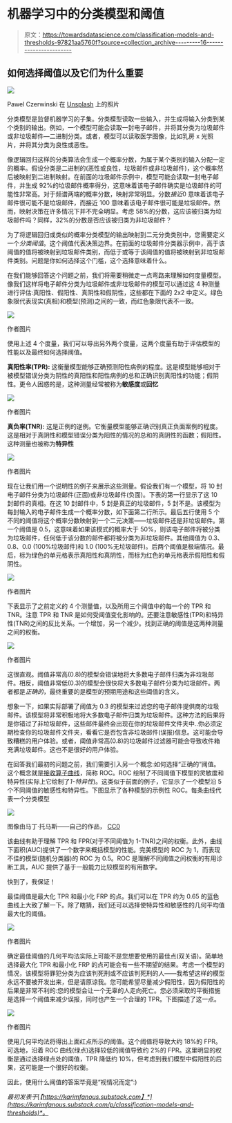 # 机器学习中的分类模型和阈值

> 原文：<https://towardsdatascience.com/classification-models-and-thresholds-97821aa5760f?source=collection_archive---------16----------------------->

## 如何选择阈值以及它们为什么重要

![](img/6ea6b14fd6c1552d59b1f05b750dadb8.png)

Pawel Czerwinski 在 [Unsplash](https://unsplash.com/@pawel_czerwinski?utm_source=unsplash&utm_medium=referral&utm_content=creditCopyText) 上的照片

分类模型是监督机器学习的子集。分类模型读取一些输入，并生成将输入分类到某个类别的输出。例如，一个模型可能会读取一封电子邮件，并将其分类为垃圾邮件或非垃圾邮件—二进制分类。或者，模型可以读取医学图像，比如乳房 x 光照片，并将其分类为良性或恶性。

像逻辑回归这样的分类算法会生成一个概率分数，为属于某个类别的输入分配一定的概率。假设分类是二进制的(恶性或良性，垃圾邮件或非垃圾邮件)，这个概率然后被映射到二进制映射。在前面的垃圾邮件示例中，模型可能会读取一封电子邮件，并生成 92%的垃圾邮件概率得分，这意味着该电子邮件确实是垃圾邮件的可能性非常高。对于频谱两端的概率分数，映射非常明显。分数*接近*0 意味着该电子邮件很可能不是垃圾邮件，而接近 100 意味着该电子邮件很可能是垃圾邮件。然而，映射决策在许多情况下并不完全明显。考虑 58%的分数，这应该被归类为垃圾邮件吗？同样，32%的分数是否应该被归类为非垃圾邮件？

为了将逻辑回归或类似的概率分类模型的输出映射到二元分类类别中，您需要定义一个*分类阈值*。这个阈值代表决策边界。在前面的垃圾邮件分类器示例中，高于该阈值的值将被映射到垃圾邮件类别，而低于或等于该阈值的值将被映射到非垃圾邮件类别。问题是你如何选择这个门槛，这个选择意味着什么。

在我们能够回答这个问题之前，我们将需要稍微走一点弯路来理解如何度量模型。像我们这样将电子邮件分类为垃圾邮件或非垃圾邮件的模型可以通过这 4 种测量进行评估:真阳性、假阳性、真阴性和假阴性，这些都在下面的 2x2 中定义。绿色象限代表现实(真相)和模型(预测)之间的一致，而红色象限代表不一致。

![](img/252b6ea1b0bd896dfff7281d5a31b9a5.png)

作者图片

使用上述 4 个度量，我们可以导出另外两个度量，这两个度量有助于评估模型的性能以及最终如何选择阈值。

**真阳性率(TPR):** 这衡量模型能够正确预测阳性病例的程度。这是模型能够相对于被模型错误分类为阴性的真阳性和阳性病例的总和正确识别真阳性的功能；假阴性。更令人困惑的是，这种测量经常被称为**敏感度**或**回忆**

![](img/2c95d58ecbda04e0be3dc6b738fd8c45.png)

作者图片

**真负率(TNR):** 这是正例的逆例。它衡量模型能够正确识别真正负面案例的程度。这是相对于真阴性和模型错误分类为阳性的情况的总和的真阴性的函数；假阳性。这种测量也被称为**特异性**

![](img/6c8c29a11a2b4d4dc6b57e9f08975780.png)

作者图片

现在让我们用一个说明性的例子来展示这些测量。假设我们有一个模型，将 10 封电子邮件分类为垃圾邮件(正面)或非垃圾邮件(负面)。下表的第一行显示了这 10 封邮件的真相。在这 10 封邮件中，5 封是真正的垃圾邮件，5 封不是。该模型为每封输入的电子邮件生成一个概率分数，如下面第二行所示。最后五行使用 5 个不同的阈值将这个概率分数映射到一个二元决策——垃圾邮件还是非垃圾邮件。第一个阈值是 0.5，这意味着如果该模式的概率大于 50%，则该电子邮件将被分类为垃圾邮件，任何低于该分数的邮件都将被分类为非垃圾邮件。其他阈值为 0.3、0.8、0.0 (100%垃圾邮件)和 1.0 (100%无垃圾邮件)。后两个阈值是极端情况。最后，标为绿色的单元格表示真阳性和真阴性，而标为红色的单元格表示假阳性和假阴性。

![](img/b3f1a0774fc7cf5753f8fef615ee05a5.png)

作者图片

下表显示了之前定义的 4 个测量值，以及所用三个阈值中的每一个的 TPR 和 TNR。注意 TPR 和 TNR 是如何受阈值变化影响的。还要注意敏感性(TPR)和特异性(TNR)之间的反比关系。一个增加，另一个减少。找到正确的阈值是这两种测量之间的权衡。

![](img/8f267c424751fa676aee66bf53938308.png)

作者图片

这很直观。阈值非常高(0.8)的模型会错误地将大多数电子邮件归类为非垃圾邮件。相反，阈值非常低(0.3)的模型会很快将大多数电子邮件分类为垃圾邮件。两者都是*正确的*，最终重要的是模型的预期用途和这些阈值的含义。

想象一下，如果实际部署了阈值为 0.3 的模型来过滤您的电子邮件提供商的垃圾邮件。该模型将非常积极地将大多数电子邮件归类为垃圾邮件。这种方法的后果将是你错过了非垃圾邮件，这些邮件最终会出现在你的垃圾邮件文件夹中..你必须定期检查你的垃圾邮件文件夹，看看它是否包含非垃圾邮件(误报)信息。这可能会导致糟糕的用户体验。或者，阈值非常高(0.8)的垃圾邮件过滤器可能会导致收件箱充满垃圾邮件。这也不是很好的用户体验。

在回答我们最初的问题之前，我们需要引入另一个概念:如何选择“正确的”阈值。这个概念就是[接收算子曲线](https://en.wikipedia.org/wiki/Receiver_operating_characteristic)，简称 ROC。ROC 绘制了不同阈值下模型的灵敏度和特异性(实际上它绘制了*1-特异性*)。这类似于前面的例子，它显示了一个模型沿 5 个不同阈值的敏感性和特异性。下图显示了各种模型的示例性 ROC。每条曲线代表一个分类模型

![](img/3366d13f29b913eb558767b4b5e1bb78.png)

图像由马丁·托马斯——自己的作品， [CC0](https://commons.wikimedia.org/w/index.php?curid=70212136)

该曲线有助于理解 TPR 和 FPR(对于不同阈值为 1-TNR)之间的权衡。此外，曲线下面积(AUC)提供了一个数字来概括模型的性能。完美模型的 ROC 为 1，而表现不佳的模型(随机分类器)的 ROC 为 0.5。ROC 是理解不同阈值之间权衡的有用诊断工具，AUC 提供了基于一般能力比较模型的有用数字。

快到了，我保证！

最佳阈值是最大化 TPR 和最小化 FRP 的点。我们可以在 TPR 约为 0.65 的蓝色曲线上大致了解一下。除了瞎猜，我们还可以选择使特异性和敏感性的几何平均值最大化的阈值。

![](img/308185636a02117d50db1caaba4e8d2d.png)

作者图片

确定最佳阈值的几何平均法实际上可能不是您想要使用的最佳点(双关语)。简单地选择最大化 TPR 和最小化 FRP 的点可能会有一些不期望的结果。考虑一个模型的情况，该模型将罪犯分类为应该判死刑或不应该判死刑的人——我希望这样的模型永远不要被开发出来，但是请原谅我。您可能希望尽量减少假阳性，因为假阳性的后果是非常不利的:您的模型会让一个无辜的人走向死亡。您必须采取的平衡措施是选择一个阈值来减少误报，同时也产生一个合理的 TPR。下图描述了这一点。

![](img/a34bd2c865880adb42cbb79f7af27c13.png)

作者图片

使用几何平均法将得出上面红点所示的阈值。这个阈值将导致大约 18%的 FPR。可选地，沿着 ROC 曲线(绿点)选择较低的阈值导致约 2%的 FPR。这里明显的权衡是通过选择绿点处的阈值，TPR 降低约 10%，但考虑到我们模型中假阳性的后果，这可能是一个很好的权衡。

因此，使用什么阈值的答案毕竟是“视情况而定”:)

*最初发表于*[*【https://karimfanous.substack.com】*](https://karimfanous.substack.com/p/classification-models-and-thresholds)*。*
